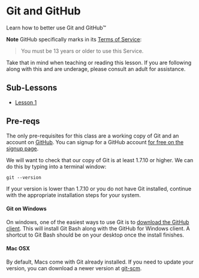 # Git and GitHub
Learn how to better use Git and GitHub™

**Note** GitHub specifically marks in its [Terms of Service](https://help.github.com/articles/github-terms-of-service):

> You must be 13 years or older to use this Service.

Take that in mind when teaching or reading this lesson. If you are following along with this
and are underage, please consult an adult for assistance.

## Sub-Lessons

  * [Lesson 1](https://github.com/CoderDojoSF/git-and-github/blob/master/lesson1)

## Pre-reqs

The only pre-requisites for this class are a working copy of Git and an account on [GitHub](https://github.com). You can
signup for a GitHub account [for free on the signup page](https://github.com/signup/free).

We will want to check that our copy of Git is at least 1.7.10 or higher. We can do this by typing into
a terminal window:

    git --version

If your version is lower than 1.7.10 or you do not have Git installed, continue with the appropriate
installation steps for your system.


#### Git on Windows

On windows, one of the easiest ways to use Git is to [download the GitHub client](http://windows.github.com). This
will install Git Bash along with the GitHub for Windows client. A shortcut to Git Bash should be on your desktop once
the install finishes.

#### Mac OSX

By default, Macs come with Git already installed. If you need to update your version, you can download
a newer version at [git-scm](http://git-scm.com).

